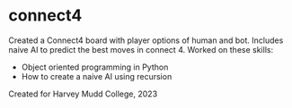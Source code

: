 # connect4
Created a Connect4 board with player options of human and bot. Includes naive AI to predict the best moves in connect 4. 
Worked on these skills: 
- Object oriented programming in Python
- How to create a naive AI using recursion

Created for Harvey Mudd College, 2023 
